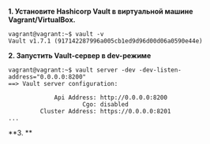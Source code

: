 **1. Установите Hashicorp Vault в виртуальной машине Vagrant/VirtualBox.**  
```
vagrant@vagrant:~$ vault -v
Vault v1.7.1 (917142287996a005cb1ed9d96d00d06a0590e44e)
```
**2. Запустить Vault-сервер в dev-режиме** 
```
vagrant@vagrant:~$ vault server -dev -dev-listen-address="0.0.0.0:8200"
==> Vault server configuration:

             Api Address: http://0.0.0.0:8200
                     Cgo: disabled
         Cluster Address: https://0.0.0.0:8201
...
```
**3. **  
